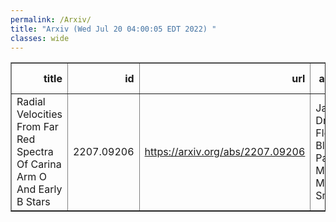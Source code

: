 ```yaml
---
permalink: /Arxiv/
title: "Arxiv (Wed Jul 20 04:00:05 EDT 2022) "
classes: wide
---
```

<table border="1" class="dataframe">
  <thead>
    <tr style="text-align: right;">
      <th>title</th>
      <th>id</th>
      <th>url</th>
      <th>authors</th>
      <th>Local Authors</th>
    </tr>
  </thead>
  <tbody>
    <tr>
      <td>Radial Velocities From Far Red Spectra Of Carina Arm O And Early B Stars</td>
      <td>2207.09206</td>
      <td><a href="https://arxiv.org/abs/2207.09206" target="_blank">https://arxiv.org/abs/2207.09206</a></td>
      <td>Janet E. Drew, Flora Blake Parsons, Michael Mohr-Smith</td>
      <td>Michael Rizzo Smith</td>
    </tr>
  </tbody>
</table>